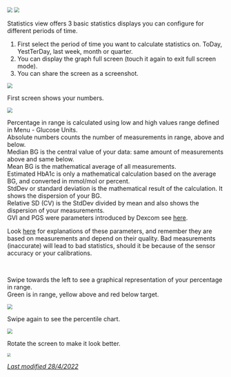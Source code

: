 <img src="../../images/hamburger_menu.png" style="zoom:75%;" />  
<img src="../images/M-STA.png" style="zoom:75%;" />

Statistics view offers 3 basic statistics displays you can configure for different periods of time.

1. First select the period of time you want to calculate statistics on. ToDay, YestTerDay, last week, month or quarter.
2. You can display the graph full screen (touch it again to exit full screen mode).
3. You can share the screen as a screenshot.

<img src="../images/M-STA1.png" style="zoom:75%;" />

</br>

First screen shows your numbers.

<img src="../images/M-STA2.png" style="zoom:75%;" />

Percentage in range is calculated using low and high values range defined in Menu - Glucose Units.  
Absolute numbers counts the number of measurements in range, above and below.  
Median BG is the central value of your data: same amount of measurements above and same below.  
Mean BG is the mathematical average of all measurements.  
Estimated HbA1c is only a mathematical calculation based on the average BG, and converted in mmol/mol or percent.  
StdDev or standard deviation is the mathematical result of the calculation. It shows the dispersion of your BG.  
Relative SD (CV) is the StdDev divided by mean and also shows the dispersion of your measurements.  
GVI and PGS were parameters introduced by Dexcom see [here](https://web.archive.org/web/20160523152519/http://www.healthline.com/diabetesmine/a-new-view-of-glycemic-variability-how-long-is-your-line). 

Look [here](https://diatribe.org/understanding-average-glucose-standard-deviation-cv-and-blood-sugar-variability) for explanations of these parameters, and remember they are based on measurements and depend on their quality. Bad measurements (inaccurate) will lead to bad statistics, should it be because of the sensor accuracy or your calibrations.

</br>

Swipe towards the left to see a graphical representation of your percentage in range.  
Green is in range, yellow above and red below target.

<img src="../images/M-STA3.png" style="zoom:75%;" />

</br>

Swipe again to see the percentile chart.

<img src="../images/M-STA4.png" style="zoom:75%;" />

Rotate the screen to make it look better.

<img src="../images/M-STA5.png" style="zoom:50%;" />

</br>

[*Last modified 28/4/2022*](https://github.com/NightscoutFoundation/xDrip/releases/tag/2022.03.27)